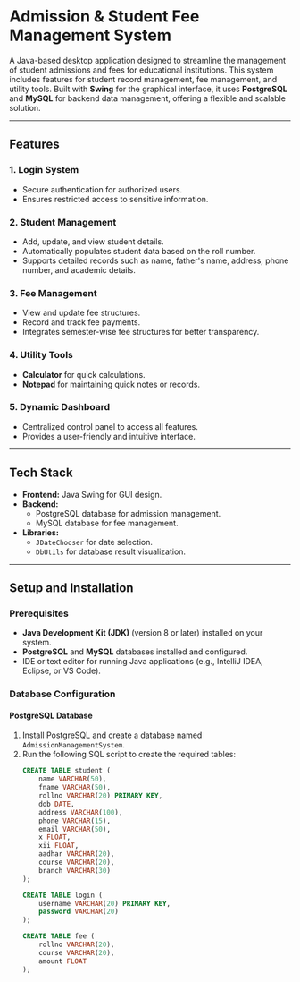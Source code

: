 # Admission & Student Fee Management System

A Java-based desktop application designed to streamline the management of student admissions and fees for educational institutions. This system includes features for student record management, fee management, and utility tools. Built with **Swing** for the graphical interface, it uses **PostgreSQL** and **MySQL** for backend data management, offering a flexible and scalable solution.

---

## Features

### 1. **Login System**
- Secure authentication for authorized users.
- Ensures restricted access to sensitive information.

### 2. **Student Management**
- Add, update, and view student details.
- Automatically populates student data based on the roll number.
- Supports detailed records such as name, father's name, address, phone number, and academic details.

### 3. **Fee Management**
- View and update fee structures.
- Record and track fee payments.
- Integrates semester-wise fee structures for better transparency.

### 4. **Utility Tools**
- **Calculator** for quick calculations.
- **Notepad** for maintaining quick notes or records.

### 5. **Dynamic Dashboard**
- Centralized control panel to access all features.
- Provides a user-friendly and intuitive interface.

---

## Tech Stack

- **Frontend:** Java Swing for GUI design.
- **Backend:**
  - PostgreSQL database for admission management.
  - MySQL database for fee management.
- **Libraries:**
  - `JDateChooser` for date selection.
  - `DbUtils` for database result visualization.

---

## Setup and Installation

### Prerequisites
- **Java Development Kit (JDK)** (version 8 or later) installed on your system.
- **PostgreSQL** and **MySQL** databases installed and configured.
- IDE or text editor for running Java applications (e.g., IntelliJ IDEA, Eclipse, or VS Code).

### Database Configuration

#### PostgreSQL Database
1. Install PostgreSQL and create a database named `AdmissionManagementSystem`.
2. Run the following SQL script to create the required tables:
   ```sql
   CREATE TABLE student (
       name VARCHAR(50),
       fname VARCHAR(50),
       rollno VARCHAR(20) PRIMARY KEY,
       dob DATE,
       address VARCHAR(100),
       phone VARCHAR(15),
       email VARCHAR(50),
       x FLOAT,
       xii FLOAT,
       aadhar VARCHAR(20),
       course VARCHAR(20),
       branch VARCHAR(30)
   );

   CREATE TABLE login (
       username VARCHAR(20) PRIMARY KEY,
       password VARCHAR(20)
   );

   CREATE TABLE fee (
       rollno VARCHAR(20),
       course VARCHAR(20),
       amount FLOAT
   );
